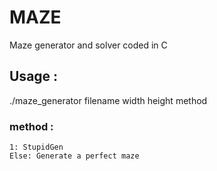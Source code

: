 # MAZE
Maze generator and solver coded in C

## Usage :
./maze_generator filename width height method
### method :
```
1: StupidGen
Else: Generate a perfect maze
```
